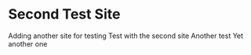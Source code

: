 # Second Test Site
Adding another site for testing
 Test with the second site
Another test
Yet another one